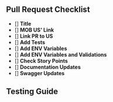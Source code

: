## Pull Request Checklist

- [] **Title**
- [] **MOB US' Link**
- [] **Link PR to US**
- [] **Add Tests**
- [] **Add ENV Variables**
- [] **Add ENV Variables and Validations**
- [] **Check Story Points**
- [] **Documentation Updates**
- [] **Swagger Updates**

## Testing Guide